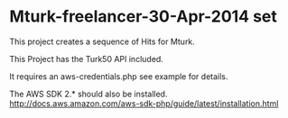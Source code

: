 Mturk-freelancer-30-Apr-2014 set
============================

This project creates a sequence of Hits for Mturk.

This Project has the Turk50 API included.

It requires an aws-credentials.php see example for details.

The AWS SDK 2.* should also be installed. http://docs.aws.amazon.com/aws-sdk-php/guide/latest/installation.html
